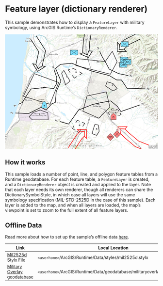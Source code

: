 # Feature layer (dictionary renderer)

This sample demonstrates how to display a `FeatureLayer` with military
symbology, using ArcGIS Runtime’s `DictionaryRenderer`.

![](screenshot.png)

## How it works

This sample loads a number of point, line, and polygon feature tables
from a Runtime geodatabase. For each feature table, a `FeatureLayer` is
created, and a `DictionaryRenderer` object is created and applied to the
layer. Note that each layer needs its own renderer, though all renderers
can share the DictionarySymbolStyle, in which case all layers will use
the same symbology specification (MIL-STD-2525D in the case of this
sample). Each layer is added to the map, and when all layers are loaded,
the map’s viewpoint is set to zoom to the full extent of all feature
layers.

## Offline Data

Read more about how to set up the sample’s offline data
[here](http://links.esri.com/ArcGISRuntimeQtSamples).

| Link                                                                                                      | Local Location                                                           |
| --------------------------------------------------------------------------------------------------------- | ------------------------------------------------------------------------ |
| [Mil2525d Stylx File](https://www.arcgis.com/home/item.html?id=e34835bf5ec5430da7cf16bb8c0b075c)          | `<userhome>`/ArcGIS/Runtime/Data/styles/mil2525d.stylx                   |
| [Military Overlay geodatabase](https://www.arcgis.com/home/item.html?id=e0d41b4b409a49a5a7ba11939d8535dc) | `<userhome>`/ArcGIS/Runtime/Data/geodatabase/militaryoverlay.geodatabase |
